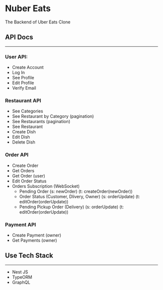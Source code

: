 # Nuber Eats

The Backend of Uber Eats Clone

## API Docs

---

### User API:

- Create Account
- Log In
- See Profile
- Edit Profile
- Verify Email

### Restaurant API

- See Categories
- See Restaurant by Category (pagination)
- See Restaurants (pagination)
- See Restaurant
- Create Dish
- Edit Dish
- Delete Dish

### Order API

- Create Order
- Get Orders
- Get Order (user)
- Edit Order Status
- Orders Subscription (WebSocket)
  - Pending Order (s: newOrder) (t: createOrder(newOrder))
  - Order Status (Customer, Dlivery, Owner) (s: orderUpdate) (t: editOrder(orderUpdate))
  - Pending Pickup Order (Delivery) (s: orderUpdate) (t: editOrder(orderUpdate))

### Payment API

- Create Payment (owner)
- Get Payments (owner)

## Use Tech Stack

---

- Nest JS
- TypeORM
- GraphQL
